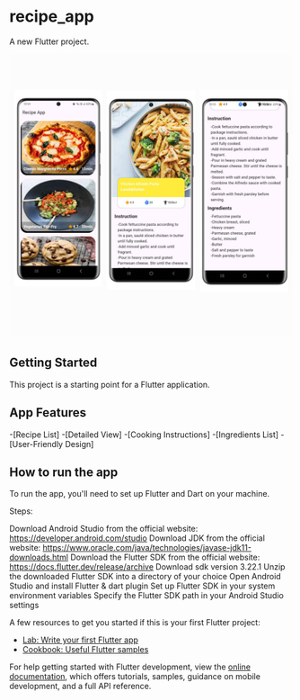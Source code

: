 # recipe_app

A new Flutter project.

![image](assets/images/image.jpeg)

## Getting Started

This project is a starting point for a Flutter application.
## App Features
-[Recipe List]
-[Detailed View]
-[Cooking Instructions]
-[Ingredients List]
-[User-Friendly Design]

## How to run the app
To run the app, you'll need to set up Flutter and Dart on your machine.

Steps:

Download Android Studio from the official website: https://developer.android.com/studio
Download JDK from the official website: https://www.oracle.com/java/technologies/javase-jdk11-downloads.html
Download the Flutter SDK from the official website: https://docs.flutter.dev/release/archive
Download sdk version 3.22.1
Unzip the downloaded Flutter SDK into a directory of your choice
Open Android Studio and install Flutter & dart plugin
Set up Flutter SDK in your system environment variables
Specify the Flutter SDK path in your Android Studio settings

A few resources to get you started if this is your first Flutter project:

- [Lab: Write your first Flutter app](https://docs.flutter.dev/get-started/codelab)
- [Cookbook: Useful Flutter samples](https://docs.flutter.dev/cookbook)

For help getting started with Flutter development, view the
[online documentation](https://docs.flutter.dev/), which offers tutorials,
samples, guidance on mobile development, and a full API reference.
